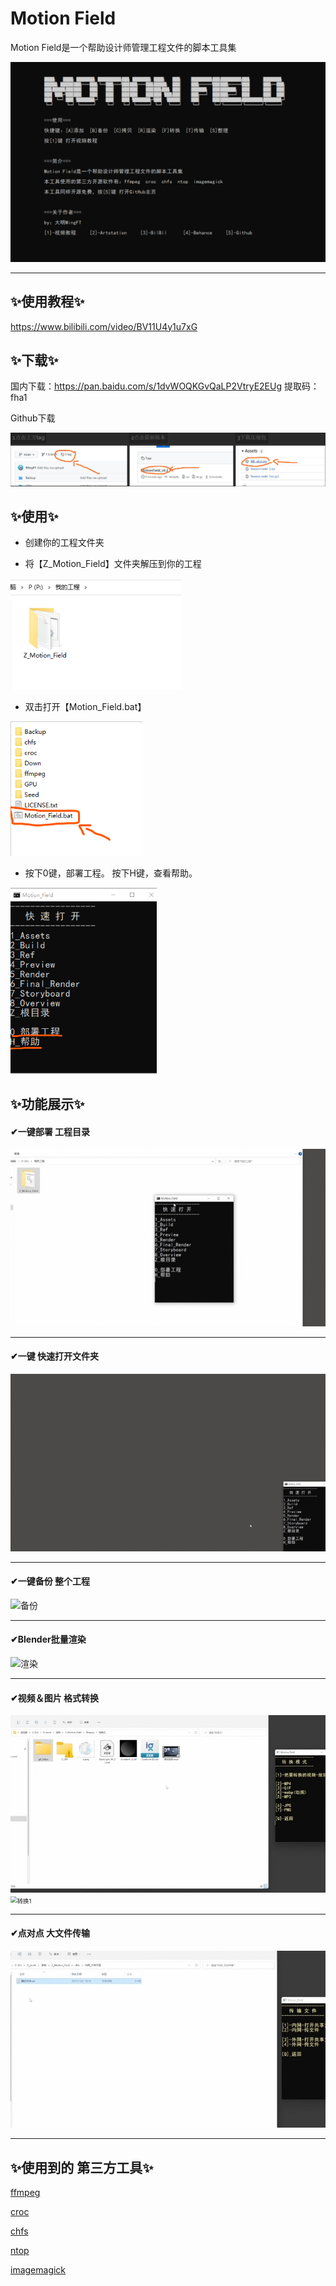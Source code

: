 # Motion Field

Motion Field是一个帮助设计师管理工程文件的脚本工具集

<img src="public/image-20211030142410488.png" alt="image-20211030142410488" style="zoom: 67%;" />

---

## ✨使用教程✨
https://www.bilibili.com/video/BV11U4y1u7xG




## ✨下载✨

国内下载：https://pan.baidu.com/s/1dvWOQKGvQaLP2VtryE2EUg   提取码：fha1 



Github下载

![Scene](public/Scene.png)





## ✨使用✨

- 创建你的工程文件夹


- 将【Z_Motion_Field】文件夹解压到你的工程

<img src="public/image-20211024102045485.png" alt="image-20211024102045485" style="zoom:80%;" />

- 双击打开【Motion_Field.bat】

<img src="public/image-20211024102119825.png" alt="image-20211024102119825" style="zoom: 80%;" />

- 按下0键，部署工程。
  按下H键，查看帮助。

<img src="public/image-20211024102234903.png" alt="image-20211024102234903" style="zoom: 67%;" />





## ✨功能展示✨

#### ✔一键部署  工程目录
![部署](public/部署.webp)

---

#### ✔一键 快速打开文件夹
![快速打开](public/快速打开.webp)

---

#### ✔一键备份  整个工程
![备份](public/备份.webp)

---



#### ✔Blender批量渲染
![渲染](public/渲染.webp)

---



#### ✔视频＆图片 格式转换
<img src="public/转换2.webp" alt="转换2" style="zoom:67%;" /><img src="public/转换1.webp" alt="转换1" style="zoom:67%;" />



---



#### ✔点对点 大文件传输
![传输](public/传输.webp)

---



## ✨使用到的 第三方工具✨

[ffmpeg](http://ffmpeg.org/)

[croc](https://github.com/schollz/croc)

[chfs](http://iscute.cn/chfs)

[ntop](https://github.com/gsass1/NTop)

[imagemagick](https://imagemagick.org/)
